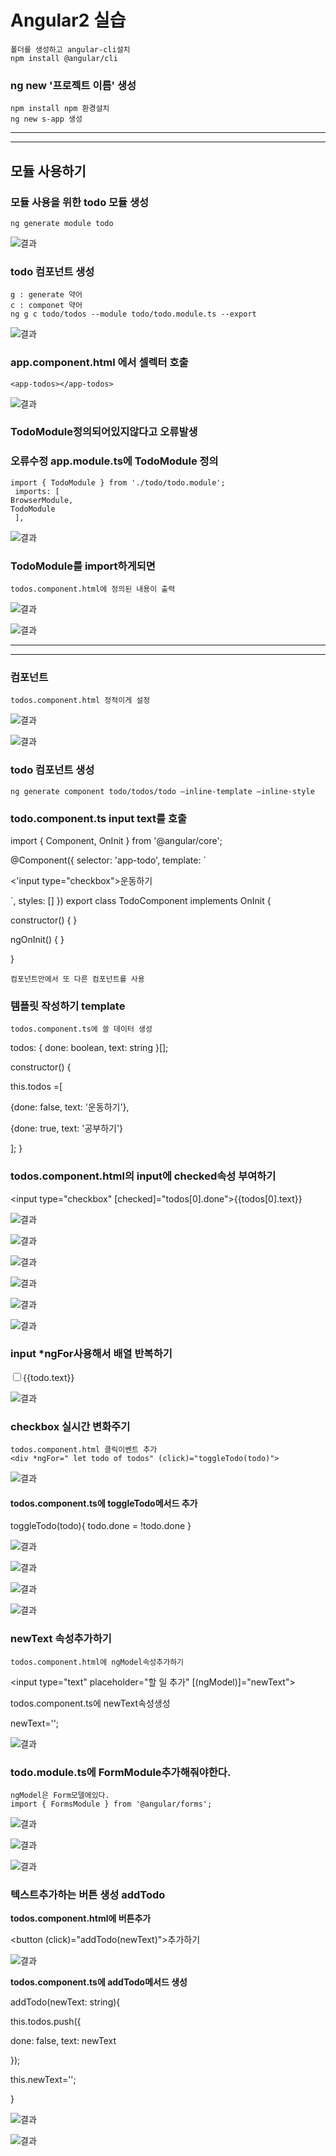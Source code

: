 # Angular2 실습
	폴더를 생성하고 angular-cli설치
	npm install @angular/cli 

### ng new '프로젝트 이름'  생성

	npm install npm 환경설치
	ng new s-app 생성
----
----
## 모듈 사용하기

### 모듈 사용을 위한 todo 모듈 생성
	ng generate module todo
![결과](https://raw.githubusercontent.com/yangcheollee/team-asan/455e0219533ef5cc029b72cc87bfcbbce00841a8/img/170724/Screenshot_3.png)


### todo 컴포넌트 생성

	g : generate 약어
	c : componet 약어
	ng g c todo/todos --module todo/todo.module.ts --export

![결과](https://raw.githubusercontent.com/yangcheollee/team-asan/455e0219533ef5cc029b72cc87bfcbbce00841a8/img/170724/Screenshot_2.png)
	
### app.component.html 에서 <app-todos> 셀렉터 호출
	
	<app-todos></app-todos>
![결과](https://raw.githubusercontent.com/yangcheollee/team-asan/455e0219533ef5cc029b72cc87bfcbbce00841a8/img/170724/Screenshot_5.png)

### TodoModule정의되어있지않다고 오류발생
### 오류수정 app.module.ts에 TodoModule 정의
	import { TodoModule } from './todo/todo.module';
 	 imports: [
    BrowserModule,
    TodoModule
 	 ],

![결과](https://raw.githubusercontent.com/yangcheollee/team-asan/455e0219533ef5cc029b72cc87bfcbbce00841a8/img/170724/Screenshot_6.png)

### TodoModule를 import하게되면
	todos.component.html에 정의된 내용이 출력
	
![결과](https://raw.githubusercontent.com/yangcheollee/team-asan/455e0219533ef5cc029b72cc87bfcbbce00841a8/img/170724/Screenshot_8.png)
	
![결과](https://raw.githubusercontent.com/yangcheollee/team-asan/455e0219533ef5cc029b72cc87bfcbbce00841a8/img/170724/Screenshot_7.png)


----
----
### 컴포넌트
	todos.component.html 정적이게 설정

![결과](https://raw.githubusercontent.com/yangcheollee/team-asan/455e0219533ef5cc029b72cc87bfcbbce00841a8/img/170724/Screenshot_10.png)

![결과](https://raw.githubusercontent.com/yangcheollee/team-asan/455e0219533ef5cc029b72cc87bfcbbce00841a8/img/170724/Screenshot_9.png)


### todo 컴포넌트 생성
	ng generate component todo/todos/todo –inline-template –inline-style



### todo.component.ts input text를 호출
import { Component, OnInit } from '@angular/core';


@Component({
  selector: 'app-todo',
  template: `

   <'input type="checkbox">운동하기

  `,
  styles: []
})
export class TodoComponent implements OnInit {
  
  constructor() { }

  ngOnInit() {
  }

}

	컴포넌트안에서 또 다른 컴포넌트를 사용


### 템플릿 작성하기 template

	todos.component.ts에 쓸 데이터 생성

  todos: {
    done: boolean,
    text: string
  }[];

  constructor() { 

   this.todos =[

   {done: false, text: '운동하기'},

   {done: true, text: '공부하기'}

   ];
  }


### todos.component.html의 input에 checked속성 부여하기

 <input type="checkbox" [checked]="todos[0].done">{{todos[0].text}}

![결과](https://raw.githubusercontent.com/yangcheollee/team-asan/455e0219533ef5cc029b72cc87bfcbbce00841a8/img/170724/Screenshot_11.png)

![결과](https://raw.githubusercontent.com/yangcheollee/team-asan/455e0219533ef5cc029b72cc87bfcbbce00841a8/img/170724/Screenshot_12.png)


![결과](https://raw.githubusercontent.com/yangcheollee/team-asan/455e0219533ef5cc029b72cc87bfcbbce00841a8/img/170724/Screenshot_13.png)


![결과](https://raw.githubusercontent.com/yangcheollee/team-asan/455e0219533ef5cc029b72cc87bfcbbce00841a8/img/170724/Screenshot_14.png)

![결과](https://raw.githubusercontent.com/yangcheollee/team-asan/455e0219533ef5cc029b72cc87bfcbbce00841a8/img/170724/Screenshot_15.png)

![결과](https://raw.githubusercontent.com/yangcheollee/team-asan/455e0219533ef5cc029b72cc87bfcbbce00841a8/img/170724/Screenshot_16.png)
### input *ngFor사용해서 배열 반복하기

<div *ngFor="let todo of todos">
 <input type="checkbox" [checked]="todo.done">{{todo.text}}
</div>



![결과](https://raw.githubusercontent.com/yangcheollee/team-asan/455e0219533ef5cc029b72cc87bfcbbce00841a8/img/170724/Screenshot_17.png)



### checkbox 실시간 변화주기
	todos.component.html 클릭이벤트 추가
	<div *ngFor=" let todo of todos" (click)="toggleTodo(todo)">

![결과](https://raw.githubusercontent.com/yangcheollee/team-asan/455e0219533ef5cc029b72cc87bfcbbce00841a8/img/170724/Screenshot_18.png)


#### todos.component.ts에 toggleTodo메서드 추가
  toggleTodo(todo){
    todo.done = !todo.done
  }

![결과](https://raw.githubusercontent.com/yangcheollee/team-asan/455e0219533ef5cc029b72cc87bfcbbce00841a8/img/170724/Screenshot_19.png)


![결과](https://raw.githubusercontent.com/yangcheollee/team-asan/455e0219533ef5cc029b72cc87bfcbbce00841a8/img/170724/Screenshot_20.png)


![결과](https://raw.githubusercontent.com/yangcheollee/team-asan/455e0219533ef5cc029b72cc87bfcbbce00841a8/img/170724/Screenshot_21.png)


![결과](https://raw.githubusercontent.com/yangcheollee/team-asan/455e0219533ef5cc029b72cc87bfcbbce00841a8/img/170724/Screenshot_22.png)


### newText 속성추가하기
	todos.component.html에 ngModel속성추가하기
<input type="text" placeholder="할 일 추가" [(ngModel)]="newText">

todos.component.ts에 newText속성생성

  newText='';

![결과](https://raw.githubusercontent.com/yangcheollee/team-asan/455e0219533ef5cc029b72cc87bfcbbce00841a8/img/170724/Screenshot_26.png)
### todo.module.ts에 FormModule추가해줘야한다.
	ngModel은 Form모델에있다.
	import { FormsModule } from '@angular/forms';



![결과](https://raw.githubusercontent.com/yangcheollee/team-asan/455e0219533ef5cc029b72cc87bfcbbce00841a8/img/170724/Screenshot_23.png)

![결과](https://raw.githubusercontent.com/yangcheollee/team-asan/455e0219533ef5cc029b72cc87bfcbbce00841a8/img/170724/Screenshot_25.png)


![결과](https://raw.githubusercontent.com/yangcheollee/team-asan/455e0219533ef5cc029b72cc87bfcbbce00841a8/img/170724/Screenshot_27.png)


### 텍스트추가하는 버튼 생성 addTodo

**todos.component.html에 버튼추가**

<button (click)="addTodo(newText)">추가하기</button>


![결과](https://raw.githubusercontent.com/yangcheollee/team-asan/455e0219533ef5cc029b72cc87bfcbbce00841a8/img/170724/Screenshot_30.png)

 **todos.component.ts에 addTodo메서드 생성**

  addTodo(newText: string){

   this.todos.push({

   done: false,
   text: newText

   });

   this.newText='';

  }


![결과](https://raw.githubusercontent.com/yangcheollee/team-asan/455e0219533ef5cc029b72cc87bfcbbce00841a8/img/170724/Screenshot_28.png)

![결과](https://raw.githubusercontent.com/yangcheollee/team-asan/455e0219533ef5cc029b72cc87bfcbbce00841a8/img/170724/Screenshot_29.png)

